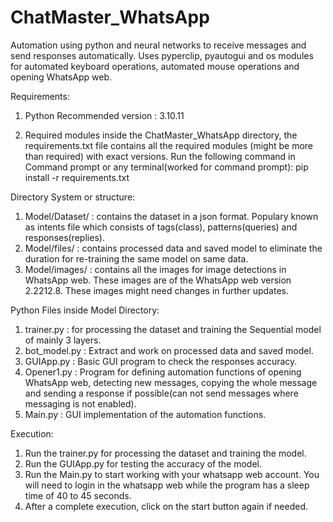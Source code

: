 # ChatMaster_WhatsApp
Automation using python and neural networks to receive messages and send responses automatically. Uses pyperclip, pyautogui and os modules for automated keyboard operations, automated mouse operations and opening WhatsApp web.

Requirements:

  1. Python
     Recommended version : 3.10.11 

  2. Required modules
     inside the ChatMaster_WhatsApp directory, the requirements.txt file contains all the required modules (might be more than required) with exact versions.
     Run the following command in Command prompt or any terminal(worked for command prompt):     pip install -r requirements.txt



Directory System or structure:

   1. Model/Dataset/    : contains the dataset in a json format. Populary known as intents file which consists of tags(class), patterns(queries) and responses(replies).
   2. Model/files/      : contains processed data and saved model to eliminate the duration for re-training the same model on same data.
   3. Model/images/     : contains all the images for image detections in WhatsApp web. These images are of the WhatsApp web version 2.2212.8. These images might need changes in further updates.

Python Files inside Model Directory:
  1. trainer.py : for processing the dataset and training the Sequential model of mainly 3 layers.
  2. bot_model.py : Extract and work on processed data and saved model.
  3. GUIApp.py : Basic GUI program to check the responses accuracy.
  4. Opener1.py : Program for defining automation functions of opening WhatsApp web, detecting new messages, copying the whole message and sending a response if possible(can not send messages where messaging is not enabled).
  5. Main.py : GUI implementation of the automation functions.

Execution:
1. Run the trainer.py for processing the dataset and training the model.
2. Run the GUIApp.py for testing the accuracy of the model.
3. Run the Main.py to start working with your whatsapp web account. You will need to login in the whatsapp web while the program has a sleep time of 40 to 45 seconds.
4. After a complete execution, click on the start button again if needed.

